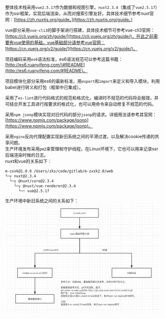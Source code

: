 整体技术栈采用`vue2.5.17`作为数据和视图引擎，`nuxt2.3.4`（集成了`vue2.5.17`）作为ssr框架，实现后端渲染，从而对搜索引擎友好。具体技术细节参考nuxt官网：[https://zh.nuxtjs.org/guide。](https://zh.nuxtjs.org/guide。)

vue部分采用`vue-cli3`的脚手架进行搭建，具体技术细节可参考vue-cli3官网：[https://cli.vuejs.org/zh/guide/](https://cli.vuejs.org/zh/guide/)，在此之前需要有vue使用的基础，vue基础部分请参考vue官网：[https://cn.vuejs.org/v2/guide/](https://cn.vuejs.org/v2/guide/)。

项目编码采用`es6`语法标准，es6语法规范可以参考这篇书籍：[http://es6.ruanyifeng.com/\#README](http://es6.ruanyifeng.com/#README)。

项目模块化部分采用es6的最新标准，用`export`和`import`来定义和导入模块，利用babel进行转义和打包（框架中已集成）。

采用了`es-lint`进行代码格式的规范和格式化，编译时不规范的代码将会报错，并可结合开发工具进行按要求的格式化，也可以用命令来自动修复不规范的代码。

采用`npm jsonp`模块实现对旧代码的部分`jsonp`的请求。详细用法请参考其官网：[https://www.npmjs.com/package/jsonp](https://www.npmjs.com/package/jsonp)。

采用`nginx`反向代理配置实现新旧系统之间的平滑过渡，以及解决cookie传递的共享问题。  
生产环境发布采用`pm2`来管理和守护线程，在Linux环境下，它也可以用来记录ssr后端渲染时候的日志。  
nuxt和vue的关系如下：  

``` 
m-zxxk@1.0.0 /Users/zks/code/gitlab/m-zxxk2.0/web  
└─┬ nuxt@2.3.4  
  └─┬ @nuxt/core@2.3.4  
    └─┬ @nuxt/vue-renderer@2.3.4  
      └── vue@2.5.17
```

生产环境中新旧系统之间的关系如下：  
![](../assets/img/m-zxxk2.0-network.jpg)

